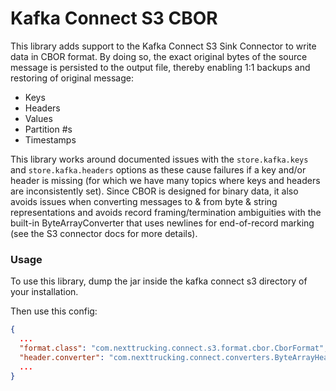 # Kafka Connect S3 CBOR

This library adds support to the Kafka Connect S3 Sink Connector to write
data in CBOR format.  By doing so, the exact original bytes of the source message
is persisted to the output file, thereby enabling 1:1 backups and restoring of original message:

- Keys
- Headers
- Values
- Partition #s
- Timestamps

This library works around documented issues with the `store.kafka.keys` and `store.kafka.headers` options
as these cause failures if a key and/or header is missing (for which we have many topics where keys and headers
are inconsistently set).  Since CBOR is designed for binary data, it also avoids issues when converting
messages to & from byte & string representations and avoids record framing/termination ambiguities
with the built-in ByteArrayConverter that uses newlines for end-of-record marking (see the S3
connector docs for more details).

### Usage

To use this library, dump the jar inside the kafka connect s3 directory of your installation.

Then use this config:

```json
{
  ...
  "format.class": "com.nexttrucking.connect.s3.format.cbor.CborFormat",
  "header.converter": "com.nexttrucking.connect.converters.ByteArrayHeaderConverter",
  ...
}
```